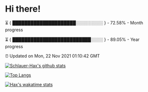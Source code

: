 # Hi there!

⏳ { █████████████████████░░░░░░░░░ } - 72.58% - Month progress

⏳ { ██████████████████████████░░░░ } - 89.05% - Year progress

⏰ Updated on Mon, 22 Nov 2021 01:10:42 GMT


[![Schlauer-Hax's github stats](https://github-readme-stats.vercel.app/api?username=Schlauer-Hax&show_icons=true&theme=dark&count_private=true)](https://github.com/Schlauer-Hax)


[![Top Langs](https://github-readme-stats.vercel.app/api/top-langs/?username=Schlauer-Hax&layout=compact&theme=dark)](https://github.com/Schlauer-Hax?tab=repositories)


[![Hax's wakatime stats](https://github-readme-stats.vercel.app/api/wakatime?username=Hax&theme=dark)](https://wakatime.com/@Hax)

